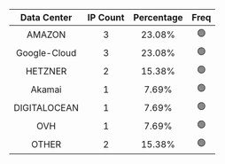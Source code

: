 | Data Center | IP Count | Percentage | Freq |
|:------------:|:--------:|:-----------:|:-----:|
| AMAZON | 3 | 23.08% | 🟢 |
| Google-Cloud | 3 | 23.08% | 🟢 |
| HETZNER | 2 | 15.38% | 🟢 |
| Akamai | 1 | 7.69% | 🟢 |
| DIGITALOCEAN | 1 | 7.69% | 🟢 |
| OVH | 1 | 7.69% | 🟢 |
| OTHER | 2 | 15.38% | 🟢 |
